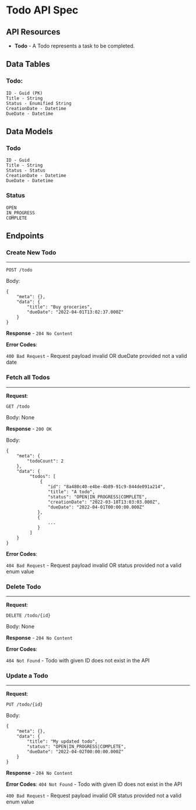 # Todo API Spec

## API Resources

* **Todo** - A Todo represents a task to be completed.

## Data Tables

### Todo:
```
ID - Guid (PK)
Title - String
Status - Enumified String
CreationDate - Datetime
DueDate - Datetime
```

## Data Models

### Todo
```
ID - Guid
Title - String
Status - Status
CreationDate - Datetime
DueDate - Datetime
```

### Status
```
OPEN
IN_PROGRESS
COMPLETE
```

## Endpoints

### Create New Todo
---

```
POST /todo
```

Body: 
```
{
    "meta": {},
    "data": {
        "title": "Buy groceries",
        "dueDate": "2022-04-01T13:02:37.000Z"
    }
}
```

**Response** - `204 No Content`

**Error Codes**:

`400 Bad Request` - Request payload invalid OR dueDate provided not a valid date


### Fetch all Todos
---

**Request**:
``` 
GET /todo
```

Body: None

**Response** - `200 OK`

Body:
```
{
    "meta": {
        "todoCount": 2
    }, 
    "data": {
         "todos": [
             {
                "id": "8a480c40-e4be-4b89-91c9-844de091a214",
                "title": "A todo",
                "status": "OPEN|IN_PROGRESS|COMPLETE",
                "creationDate": "2022-03-18T13:03:03.000Z",
                "dueDate": "2022-04-01T00:00:00.000Z"
            },
            {
                ...
            }
         ]
    }
}
```

**Error Codes**:

`404 Bad Request` - Request payload invalid OR status provided not a valid enum value


### Delete Todo
---

**Request**:
```
DELETE /todo/{id}
```

Body: None

**Response** - `204 No Content`

**Error Codes**:

`404 Not Found` - Todo with given ID does not exist in the API


### Update a Todo
---

**Request**:
```
PUT /todo/{id}
```

Body:
```
{
    "meta": {},
    "data": {
        "title": "My updated todo",
        "status": "OPEN|IN_PROGRESS|COMPLETE",
        "dueDate": "2022-04-02T00:00:00.000Z"
    }
}
```

**Response** - `204 No Content`

**Error Codes**:
`404 Not Found` - Todo with given ID does not exist in the API

`400 Bad Request` - Request payload invalid OR status provided not a valid enum value